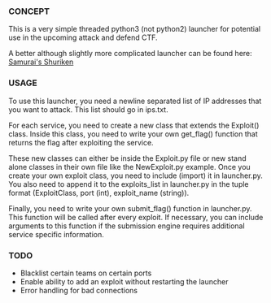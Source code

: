### CONCEPT
This is a very simple threaded python3 (not python2) launcher for potential use in the upcoming attack and defend CTF.

A better although slightly more complicated launcher can be found here:
[Samurai's Shuriken](https://github.com/samuraictf/shuriken-framework)

### USAGE
To use this launcher, you need a newline separated list of IP addresses that you want to attack. This list should go in ips.txt.

For each service, you need to create a new class that extends the Exploit() class. Inside this class, you need to write your own get_flag() function that returns the flag after exploiting the service.

These new classes can either be inside the Exploit.py file or new stand alone classes in their own file like the NewExploit.py example. Once you create your own exploit class, you need to include (import) it in launcher.py. You also need to append it to the exploits_list in launcher.py in the tuple format (ExploitClass, port (int), exploit_name (string)).

Finally, you need to write your own submit_flag() function in launcher.py. This function will be called after every exploit. If necessary, you can include arguments to this function if the submission engine requires additional service specific information.

### TODO
* Blacklist certain teams on certain ports
* Enable ability to add an exploit without restarting the launcher
* Error handling for bad connections
